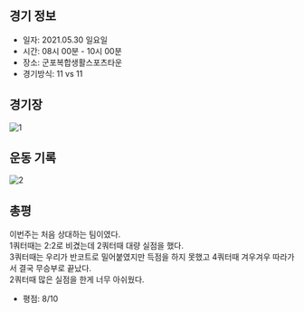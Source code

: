 ## 경기 정보
* 일자: 2021.05.30 일요일
* 시간: 08시 00분 - 10시 00분
* 장소: 군포복합생활스포츠타운
* 경기방식: 11 vs 11

## 경기장
![1]()

## 운동 기록
![2]()

## 총평
이번주는 처음 상대하는 팀이였다.    
1쿼터때는 2:2로 비겼는데 2쿼터때 대량 실점을 했다.    
3쿼터때는 우리가 반코트로 밀어붙였지만 득점을 하지 못했고 4쿼터때 겨우겨우 따라가서 결국 무승부로 끝났다.   
2쿼터때 많은 실점을 한게 너무 아쉬웠다.   

* 평점: 8/10